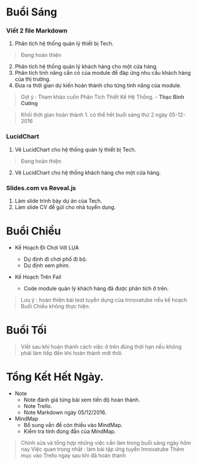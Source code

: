 # Buổi Sáng
### Viết 2 file Markdown
1. Phân tích hệ thống quản lý thiết bị Tech.

> Đang hoàn thiện

2. Phân tích hệ thống quản lý khách hàng cho một cửa hàng.
3. Phân tích tính năng cần có của module để đáp ứng nhu cầu khách hàng của thị trường.
4. Đưa ra thời gian dự kiến hoàn thành cho từng tính năng của module.

> Gợi ý : Tham khảo cuốn Phân Tích Thiết Kế Hệ Thống. - **Thạc Bỉnh Cường**

> Khối thời gian hoàn thành 1. có thể hết buổi sáng thứ 2 ngày 05-12-2016

### LucidChart
1. Vẽ LucidChart cho hệ thống quản lý thiết bị Tech.

> Đang hoàn thiện

2. Vẽ LucidChart cho hệ thống khách hàng cho một cửa hàng.

### Slides.com vs Reveal.js
1. Làm slide trình bày dự án của Tech.
2. Làm slide CV để gửi cho nhà tuyển dụng.

# Buổi Chiều
* Kế Hoạch Đi Chơi Với LỤA
  * Dự định đi chơi phố đi bộ.
  * Dự định xem phim.

* Kế Hoạch Trên Fail
  * Code module quản lý khách hàng đã được phân tích ở trên.

> Lưu ý : hoàn thiện bài test tuyển dụng của Innovatube nếu kế hoạch Buổi Chiều không thực hiện.

# Buổi Tối

> Viết sau khi hoàn thành cách việc ở trên đúng thời hạn nếu không phải làm tiếp đến khi hoàn thành mới thôi

# Tổng Kết Hết Ngày.
* Note
  * Note đánh giá từng bài xem tiến độ hoàn thành.
  * Note Trello.
  * Note Markdown ngày 05/12/2016.
* MindMap
  * Bổ sung vấn đề còn thiếu vào MindMap.
  * Kiểm tra tính đúng đắn của MindMap.


> Chỉnh sửa và tổng hợp những việc cần làm trong buổi sáng ngày hôm nay
> Việc quan trọng nhất : làm bài tập ứng tuyển Innovatube
> Thêm mục vào Trello ngay sau khi đã hoàn thành
